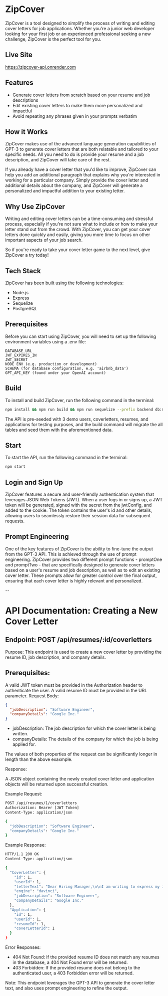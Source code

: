 # ZipCover
ZipCover is a tool designed to simplify the process of writing and editing cover letters for job applications. Whether you're a junior web developer looking for your first job or an experienced professional seeking a new challenge, ZipCover is the perfect tool for you.

## Live Site
https://zipcover-api.onrender.com

## Features
- Generate cover letters from scratch based on your resume and job descriptions
- Edit existing cover letters to make them more personalized and impactful
- Avoid repeating any phrases given in your prompts verbatim

## How it Works
ZipCover makes use of the advanced language generation capabilities of GPT-3 to generate cover letters that are both relatable and tailored to your specific needs. All you need to do is provide your resume and a job description, and ZipCover will take care of the rest.

If you already have a cover letter that you'd like to improve, ZipCover can help you add an additional paragraph that explains why you're interested in working for a particular company. Simply provide the cover letter and additional details about the company, and ZipCover will generate a personalized and impactful addition to your existing letter.

## Why Use ZipCover
Writing and editing cover letters can be a time-consuming and stressful process, especially if you're not sure what to include or how to make your letter stand out from the crowd. With ZipCover, you can get your cover letters done quickly and easily, giving you more time to focus on other important aspects of your job search.

So if you're ready to take your cover letter game to the next level, give ZipCover a try today!

## Tech Stack
ZipCover has been built using the following technologies:

- Node.js
- Express
- Sequelize
- PostgreSQL

## Prerequisites
Before you can start using ZipCover, you will need to set up the following environment variables using a .env file:

```
DATABASE_URL
JWT_EXPIRES_IN
JWT_SECRET
NODE_ENV (e.g. production or development)
SCHEMA (for database configuration, e.g. 'airbnb_data')
GPT_API_KEY (found under your OpenAI account)
```
## Build
To install and build ZipCover, run the following command in the terminal:

```bash
npm install && npm run build && npm run sequelize --prefix backend db:migrate --debug && npm run sequelize --prefix backend db:seed:all
```
The API is pre-seeded with 3 demo users, coverletters, resumes, and applications for testing purposes, and the build command will migrate the all tables and seed them with the aforementioned data.

## Start
To start the API, run the following command in the terminal:

```bash
npm start
```
## Login and Sign Up
ZipCover features a secure and user-friendly authentication system that leverages JSON Web Tokens (JWT). When a user logs in or signs up, a JWT token will be generated, signed with the secret from the jwtConfig, and added to the cookie. The token contains the user's id and other details, allowing users to seamlessly restore their session data for subsequent requests.

## Prompt Engineering
One of the key features of ZipCover is the ability to fine-tune the output from the GPT-3 API. This is achieved through the use of prompt engineering. ZipCover provides two different prompt functions - promptOne and promptTwo - that are specifically designed to generate cover letters based on a user's resume and job description, as well as to edit an existing cover letter. These prompts allow for greater control over the final output, ensuring that each cover letter is highly relevant and personalized.

--

# API Documentation: Creating a New Cover Letter
## Endpoint: POST /api/resumes/:id/coverletters

Purpose: This endpoint is used to create a new cover letter by providing the resume ID, job description, and company details.

## Prerequisites:

A valid JWT token must be provided in the Authorization header to authenticate the user.
A valid resume ID must be provided in the URL parameter.
Request Body:
```json
{
  "jobDescription": "Software Engineer",
  "companyDetails": "Google Inc."
}
```
- jobDescription: The job description for which the cover letter is being written.
- companyDetails: The details of the company for which the job is being applied for.

The values of both properties of the request can be significantly longer in length than the above exaxmple.

Response:

A JSON object containing the newly created cover letter and application objects will be returned upon successful creation.

Example Request:
```bash
POST /api/resumes/1/coverletters
Authorization: Bearer [JWT Token]
Content-Type: application/json

{
  "jobDescription": "Software Engineer",
  "companyDetails": "Google Inc."
}
```
Example Response:
```bash
HTTP/1.1 200 OK
Content-Type: application/json

{
  "CoverLetter": {
    "id": 1,
    "userId": 1,
    "letterText": "Dear Hiring Manager,\n\nI am writing to express my interest in the Software Engineer role at Google Inc. With my strong technical background and passion for software development, I am confident in my ability to contribute to your team at Google Inc.\n\nSincerely,\n[Your Name]",
    "engine": "davinci",
    "jobDescription": "Software Engineer",
    "companyDetails": "Google Inc."
  },
  "Application": {
    "id": 1,
    "userId": 1,
    "resumeId": 1,
    "coverLetterId": 1
  }
}
```
Error Responses:

- 404 Not Found: If the provided resume ID does not match any resumes in the database, a 404 Not Found error will be returned.
- 403 Forbidden: If the provided resume does not belong to the authenticated user, a 403 Forbidden error will be returned.

Note: This endpoint leverages the GPT-3 API to generate the cover letter text, and also uses prompt engineering to refine the output.
